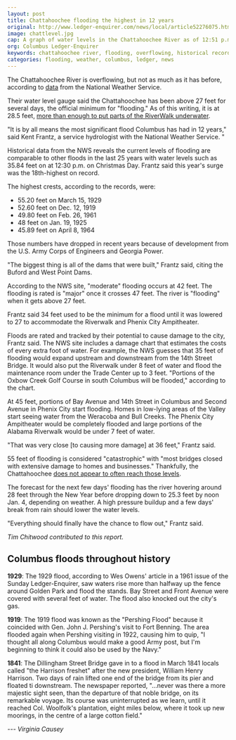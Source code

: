 ```yaml
---
layout: post
title: Chattahoochee flooding the highest in 12 years
original: http://www.ledger-enquirer.com/news/local/article52276075.html
image: chattlevel.jpg
cap: A graph of water levels in the Chattahoochee River as of 12:51 p.m. Wednesday. (National Weather Service)
org: Columbus Ledger-Enquirer
keywords: chattahoochee river, flooding, overflowing, historical record, columbus ga
categories: flooding, weather, columbus, ledger, news
---
```


The Chattahoochee River is overflowing, but not as much as it has before, according to [data](http://water.weather.gov/ahps2/river.php?wfo=ffc&wfoid=18694&riverid=204159&pt[]=151303&allpoints=144009%2C145755%2C146347%2C146046%2C148265%2C141510%2C144017%2C146057%2C148221%2C141577%2C148222%2C145815%2C143757%2C145502%2C146346%2C141767%2C151303%2C146625%2C142944&data[]=all) from the National Weather Service.

<!--break-->

Their water level gauge said the Chattahoochee has been above 27 feet for several days, the official minimum for "flooding." As of this writing, it is at 28.5 feet, [more than enough to put parts of the RiverWalk underwater](http://www.ledger-enquirer.com/news/local/article52201700.html#storylink=mainstage).

"It is by all means the most significant flood Columbus has had in 12 years," said Kent Frantz, a service hydrologist with the National Weather Service. "

Historical data from the NWS reveals the current levels of flooding are comparable to other floods in the last 25 years with water levels such as 35.84 feet on at 12:30 p.m. on Christmas Day. Frantz said this year's surge was the 18th-highest on record.

The highest crests, according to the records, were:

* 55.20 feet on March 15, 1929
* 52.60 feet on Dec. 12, 1919
* 49.80 feet on Feb. 26, 1961
* 48 feet on Jan. 19, 1925
* 45.89 feet on April 8, 1964

Those numbers have dropped in recent years because of development from the U.S. Army Corps of Engineers and Georgia Power.

"The biggest thing is all of the dams that were built," Frantz said, citing the Buford and West Point Dams.

According to the NWS site, "moderate" flooding occurs at 42 feet. The flooding is rated is "major" once it crosses 47 feet. The river is "flooding" when it gets above 27 feet.

Frantz said 34 feet used to be the minimum for a flood until it was lowered to 27 to accommodate the Riverwalk and Phenix City Ampitheater.

Floods are rated and tracked by their potential to cause damage to the city, Frantz said. The NWS site includes a damage chart that estimates the costs of every extra foot of water. For example, the NWS guesses that 35 feet of flooding would expand upstream and downstream from the 14th Street Bridge. It would also put the Riverwalk under 8 feet of water and flood the maintenance room under the Trade Center up to 3 feet. "Portions of the Oxbow Creek Golf Course in south Columbus will be flooded," according to the chart.

At 45 feet, portions of Bay Avenue and 14th Street in Columbus and Second Avenue in Phenix City start flooding. Homes in low-lying areas of the Valley start seeing water from the Weracoba and Bull Creeks. The Phenix City Ampitheater would be completely flooded and large portions of the Alabama Riverwalk would be under 7 feet of water.

"That was very close [to causing more damage] at 36 feet," Frantz said.

55 feet of flooding is considered "catastrophic" with "most bridges closed with extensive damage to homes and businesses." Thankfully, the Chattahoochee [does not appear to often reach those levels](http://water.weather.gov/ahps2/crests.php?wfo=ffc&gage=cbug1&crest_type=historic).

The forecast for the next few days' flooding has the river hovering around 28 feet through the New Year before dropping down to 25.3 feet by noon Jan. 4, depending on weather. A high pressure buildup and a few days' break from rain should lower the water levels.

"Everything should finally have the chance to flow out," Frantz said.

*Tim Chitwood contributed to this report.*

## Columbus floods throughout history

**1929**: The 1929 flood, according to Wes Owens' article in a 1961 issue of the Sunday Ledger-Enquirer, saw waters rise more than halfway up the fence around Golden Park and flood the stands. Bay Street and Front Avenue were covered with several feet of water. The flood also knocked out the city's gas.

**1919**: The 1919 flood was known as the "Pershing Flood" because it coincided with Gen. John J. Pershing's visit to Fort Benning. The area flooded again when Pershing visiting in 1922, causing him to quip, "I thought all along Columbus would make a good Army post, but I'm beginning to think it could also be used by the Navy."

**1841**: The Dillingham Street Bridge gave in to a flood in March 1841 locals called "the Harrison freshet" after the new president, William Henry Harrison. Two days of rain lifted one end of the bridge from its pier and floated ti downstream. The newspaper reported, "...never was there a more majestic sight seen, than the departure of that noble bridge, on its remarkable voyage. Its course was uninterrupted as we learn, until it reached Col. Woolfolk's plantation, eight miles below, where it took up new moorings, in the centre of a large cotton field."

*--- Virginia Causey*